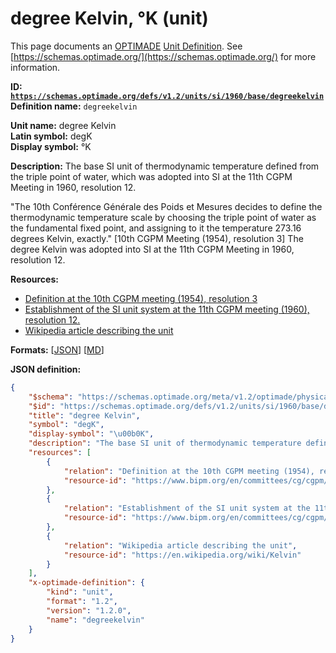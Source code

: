 # degree Kelvin, °K (unit)

This page documents an [OPTIMADE](https://www.optimade.org/) [Unit Definition](https://schemas.optimade.org/#definitions). See [https://schemas.optimade.org/](https://schemas.optimade.org/) for more information.

**ID: [`https://schemas.optimade.org/defs/v1.2/units/si/1960/base/degreekelvin`](https://schemas.optimade.org/defs/v1.2/units/si/1960/base/degreekelvin)**  
**Definition name:** `degreekelvin`

**Unit name:** degree Kelvin  
**Latin symbol:** degK  
**Display symbol:** °K  
  
**Description:** The base SI unit of thermodynamic temperature defined from the triple point of water, which was adopted into SI at the 11th CGPM Meeting in 1960, resolution 12.

"The 10th Conférence Générale des Poids et Mesures decides to define the thermodynamic temperature scale by choosing the triple point of water as the fundamental fixed point, and assigning to it the temperature 273.16 degrees Kelvin, exactly." [10th CGPM Meeting (1954), resolution 3]
The degree Kelvin was adopted into SI at the 11th CGPM Meeting in 1960, resolution 12.

**Resources:**

- [Definition at the 10th CGPM meeting (1954), resolution 3](https://www.bipm.org/en/committees/cg/cgpm/10-1954/resolution-3)
- [Establishment of the SI unit system at the 11th CGPM meeting (1960), resolution 12.](https://www.bipm.org/en/committees/cg/cgpm/11-1960/resolution-12)
- [Wikipedia article describing the unit](https://en.wikipedia.org/wiki/Kelvin)


**Formats:** [[JSON](degreekelvin.json)] [[MD](degreekelvin.md)]

**JSON definition:**

``` json
{
    "$schema": "https://schemas.optimade.org/meta/v1.2/optimade/physical_unit_definition.md",
    "$id": "https://schemas.optimade.org/defs/v1.2/units/si/1960/base/degreekelvin",
    "title": "degree Kelvin",
    "symbol": "degK",
    "display-symbol": "\u00b0K",
    "description": "The base SI unit of thermodynamic temperature defined from the triple point of water, which was adopted into SI at the 11th CGPM Meeting in 1960, resolution 12.\n\n\"The 10th Conf\u00e9rence G\u00e9n\u00e9rale des Poids et Mesures decides to define the thermodynamic temperature scale by choosing the triple point of water as the fundamental fixed point, and assigning to it the temperature 273.16 degrees Kelvin, exactly.\" [10th CGPM Meeting (1954), resolution 3]\nThe degree Kelvin was adopted into SI at the 11th CGPM Meeting in 1960, resolution 12.",
    "resources": [
        {
            "relation": "Definition at the 10th CGPM meeting (1954), resolution 3",
            "resource-id": "https://www.bipm.org/en/committees/cg/cgpm/10-1954/resolution-3"
        },
        {
            "relation": "Establishment of the SI unit system at the 11th CGPM meeting (1960), resolution 12.",
            "resource-id": "https://www.bipm.org/en/committees/cg/cgpm/11-1960/resolution-12"
        },
        {
            "relation": "Wikipedia article describing the unit",
            "resource-id": "https://en.wikipedia.org/wiki/Kelvin"
        }
    ],
    "x-optimade-definition": {
        "kind": "unit",
        "format": "1.2",
        "version": "1.2.0",
        "name": "degreekelvin"
    }
}
```